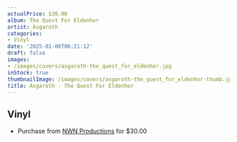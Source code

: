 ```yaml
---
actualPrice: $30.00
album: The Quest For Eldenhor
artist: Asgaroth
categories:
- Vinyl
date: '2025-01-06T06:21:12'
draft: false
images:
- /images/covers/asgaroth-the_quest_for_eldenhor.jpg
inStock: true
thumbnailImage: /images/covers/asgaroth-the_quest_for_eldenhor-thumb.jpg
title: Asgaroth - The Quest For Eldenhor
---
```


## Vinyl
* Purchase from [NWN Productions](http://shop.nwnprod.com/index.php?route=product/product&path=75&product_id=59314&sort=pd.name&order=ASC) for $30.00
